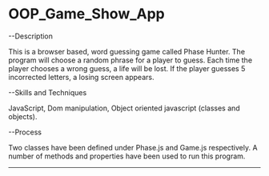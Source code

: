 # OOP_Game_Show_App

--Description

This is a browser based, word guessing game called Phase Hunter.
The program will choose a random phrase for a player to guess. 
Each time the player chooses a wrong guess, a life will be lost.
If the player guesses 5 incorrected letters, a losing screen appears.

--Skills and Techniques

JavaScript, Dom manipulation, Object oriented javascript (classes and objects).

--Process

Two classes have been defined under Phase.js and Game.js respectively.
A number of methods and properties have been used to run this program.


***********************************************************************
